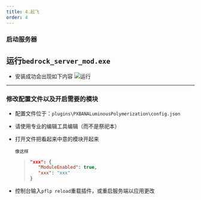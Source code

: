 ```yaml
---
title: 4.起飞
order: 4
---
```


### 启动服务器

## 运行`bedrock_server_mod.exe`

- 安装成功会出现如下内容
  ![运行](../../images/install/welcome.png)

---

### 修改配置文件以及开启需要的模块

- 配置文件位于：`plugins\PXBANALuminousPolymerization\config.json`
- 请使用专业的编辑工具编辑（而不是祭祀本）

- 打开文件把看起来中意的模块开起来

      像这样

  > ```json
  > "xxx": {
  >    "ModuleEnabled": true,
  >    "xxx": "xxx"
  > }
  > ```

- 控制台输入`pflp reload`重载插件，或重启服务端以应用更改
